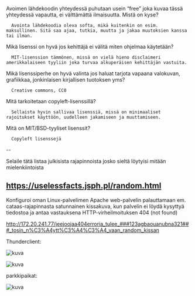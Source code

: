 
   Avoimen lähdekoodin yhteydessä puhutaan usein “free” joka kuvaa tässä yhteydessä vapautta, ei välttämättä ilmaisuutta. Mistä on kyse?
    
      Avointa lähdekoodia oleva softa, mikä kuitenkin on esim. maksullinen. Sitä saa ajaa, tutkia, muutta ja jakaa muutoksien kanssa tai ilman.
    
   Mikä lisenssi on hyvä jos kehittäjä ei välitä miten ohjelmaa käytetään?
    
      MIT-lisenssion tämmönen, missä on vielä hieno disclaimeri amerikkalaiseen tyyliin joka turvaa alkuperäisen kehittäjän vastuita.
    
   Mikä lisenssiperhe on hyvä valinta jos haluat tarjota vapaana valokuvan, grafiikkaa, jonkinlaisen kirjallisen tuotoksen yms?
    
      Creative commons, CC0 
    
   Mitä tarkoitetaan copyleft-lisenssillä?
    
      Sellaista hyvin sallivaa lisenssiä, missä on minimaaliset rajoitukset käyttöön, uudelleen jakamiseen ja muuttamiseen.
    
   Mitä on MIT/BSD-tyyliset lisenssit?
    
      Copyleft lisenssejä
--

  Selaile tätä listaa julkisista rajapinnoista josko sieltä löytyisi mitään mielenkiintoista

   https://uselessfacts.jsph.pl/random.html
--

  Konfiguroi oman Linux-palvelimen Apache web-palvelin palauttamaan em. cataas-rajapinnasta satunnainen kissakuva,
  kun palvelin ei löydä kysyttyä tiedostoa ja antaa vastauksena HTTP-virheilmoituksen 404 (not found)
  
   http://172.20.241.77/jeejoojaa404erroria_tulee_###123agbaouanubna321###_tosin_n%C3%A4ytt%C3%A4%C3%A4_vaan_random_kissan
      
  Thunderclient:
  
   ![kuva](https://user-images.githubusercontent.com/117070282/206853542-dac3d2f4-0b5c-46c5-80a7-5ef66bacfbf0.png)
   
   ![kuva](https://user-images.githubusercontent.com/117070282/206853728-f956e858-2391-46e4-9589-57a2c04ef328.png)
   
   parkkipaikat:
   
   ![kuva](https://user-images.githubusercontent.com/117070282/206853999-e7ff234c-d93a-4e43-900b-e9f6854c72f8.png)



